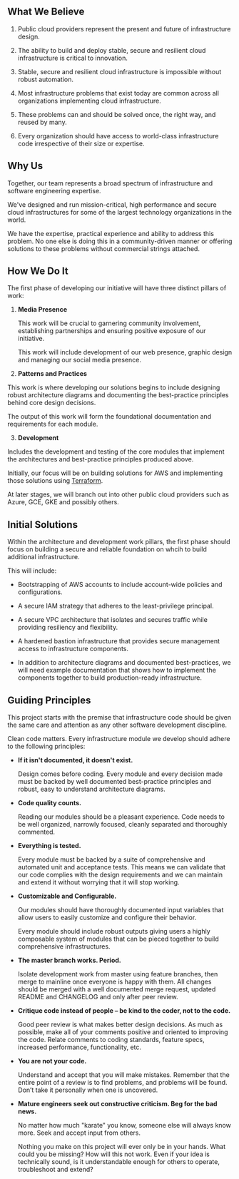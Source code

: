 ##  What We Believe

1. Public cloud providers represent the present and future of infrastructure design.

2. The ability to build and deploy stable, secure and resilient cloud infrastructure is critical to innovation.

3. Stable, secure and resilient cloud infrastructure is impossible without robust automation.

4. Most infrastructure problems that exist today are common across all organizations implementing cloud infrastructure.

5. These problems can and should be solved once, the right way, and reused by many.

6. Every organization should have access to world-class infrastructure code irrespective of their size or expertise.

## Why Us

Together, our team represents a broad spectrum of infrastructure and software engineering expertise.

We've designed and run mission-critical, high performance and secure cloud infrastructures for some of the largest technology organizations in the world.

We have the expertise, practical experience and ability to address this problem. No one else is doing this in a community-driven manner or offering solutions to these problems without commercial strings attached.

## How We Do It

The first phase of developing our initiative will have three distinct pillars of work:

1. **Media Presence**

   This work will be crucial to garnering community involvement, establishing partnerships and ensuring positive exposure of our initiative.

   This work will include development of our web presence, graphic design and managing our social media presence.

2. **Patterns and Practices**

  This work is where developing our solutions begins to include designing robust architecture diagrams and documenting the best-practice principles behind core design decisions.

  The output of this work will form the foundational documentation and requirements for each module.

3. **Development**

  Includes the development and testing of the core modules that implement the architectures and best-practice principles produced above.

Initially, our focus will be on building solutions for AWS and implementing those solutions using [Terraform](https://www.terraform.io/).

At later stages, we will branch out into other public cloud providers such as Azure, GCE, GKE and possibly others.

## Initial Solutions

Within the architecture and development work pillars, the first phase should focus on building a secure and reliable foundation on whcih to build additional infrastructure.

This will include:

- Bootstrapping of AWS accounts to include account-wide policies and configurations.

- A secure IAM strategy that adheres to the least-privilege principal.

- A secure VPC architecture that isolates and secures traffic while providing resiliency and flexibility.

- A hardened bastion infrastructure that provides secure management access to infrastructure components.

- In addition to architecture diagrams and documented best-practices, we will need example documentation that shows how to implement the components together to build production-ready infrastructure.

## Guiding Principles

This project starts with the premise that infrastructure code should be given the same care and attention as any other software development discipline.

Clean code matters. Every infrastructure module we develop should adhere to the following principles:

- **If it isn't documented, it doesn't exist.**

  Design comes before coding. Every module and every decision made must be backed by well documented best-practice principles and robust, easy to understand architecture diagrams.

- **Code quality counts.**

  Reading our modules should be a pleasant experience. Code needs to be well organized, narrowly focused, cleanly separated and thoroughly commented.

- **Everything is tested.**

  Every module must be backed by a suite of comprehensive and automated unit and acceptance tests. This means we can validate that our code complies with the design requirements and we can maintain and extend it without worrying that it will stop working.

- **Customizable and Configurable.**

  Our modules should have thoroughly documented input variables that allow users to easily customize and configure their behavior.

  Every module should include robust outputs giving users a highly composable system of modules that can be pieced together to build comprehensive infrastructures.

- **The master branch works. Period.**

  Isolate development work from master using feature branches, then merge to mainline once everyone is happy with them. All changes should be merged with a well documented merge request, updated README and CHANGELOG and only after peer review.

- **Critique code instead of people – be kind to the coder, not to the code.**

  Good peer review is what makes better design decisions. As much as possible, make all of your comments positive and oriented to improving the code. Relate comments to coding standards, feature specs, increased performance, functionality, etc.

- **You are not your code.**

  Understand and accept that you will make mistakes. Remember that the entire point of a review is to find problems, and problems will be found. Don’t take it personally when one is uncovered.

- **Mature engineers seek out constructive criticism. Beg for the bad news.**

  No matter how much "karate" you know, someone else will always know more. Seek and accept input from others.

  Nothing you make on this project will ever only be in your hands. What could you be missing? How will this not work. Even if your idea is technically sound, is it understandable enough for others to operate, troubleshoot and extend?
